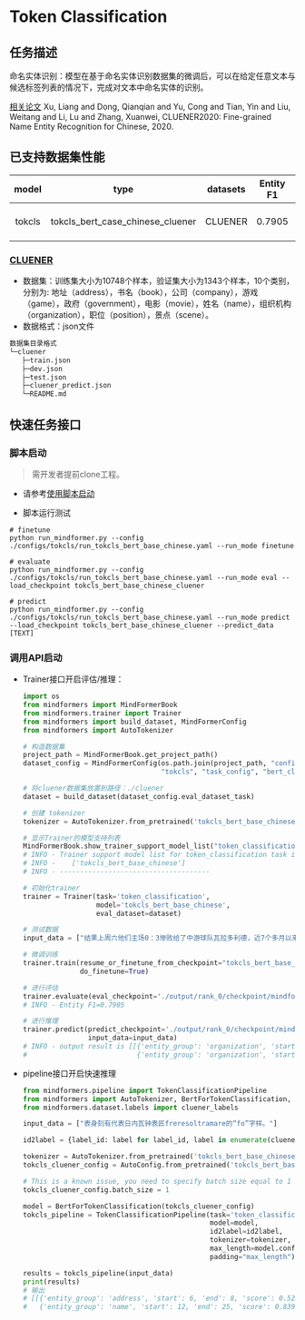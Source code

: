 # Token Classification

## 任务描述

命名实体识别：模型在基于命名实体识别数据集的微调后，可以在给定任意文本与候选标签列表的情况下，完成对文本中命名实体的识别。

[相关论文](https://arxiv.org/abs/2001.04351) Xu, Liang and Dong, Qianqian and Yu, Cong and Tian, Yin and Liu, Weitang and Li, Lu and Zhang, Xuanwei, CLUENER2020: Fine-grained Name Entity Recognition for Chinese, 2020.

## 已支持数据集性能

| model  |               type               | datasets | Entity F1 |           stage            |                           example                            |
| :----: | :------------------------------: | :------: | :-------: | :------------------------: | :----------------------------------------------------------: |
| tokcls | tokcls_bert_case_chinese_cluener | CLUENER  |  0.7905   | train<br/>eval<br/>predict | [link](../../examples/token_classification/tokcls_bert_base_chinese_train_on_cluener.sh) <br/> [link](../../examples/token_classification/tokcls_bert_base_chinese_eval_on_cluener.sh) <br/> [link](../../examples/token_classification/tokcls_bert_base_chinese_predict_on_cluener.sh) |

### [CLUENER](https://github.com/CLUEbenchmark/CLUENER2020)

- 数据集：训练集大小为10748个样本，验证集大小为1343个样本，10个类别，分别为: 地址（address），书名（book），公司（company），游戏（game），政府（government），电影（movie），姓名（name），组织机构（organization），职位（position），景点（scene）。
- 数据格式：json文件

 ```bash
数据集目录格式
└─cluener
    ├─train.json
    ├─dev.json
    ├─test.json
    ├─cluener_predict.json
    └─README.md
 ```

## 快速任务接口

### 脚本启动

> 需开发者提前clone工程。

- 请参考[使用脚本启动](https://gitee.com/mindspore/transformer/blob/master/README.md#%E6%96%B9%E5%BC%8F%E4%B8%80clone-%E5%B7%A5%E7%A8%8B%E4%BB%A3%E7%A0%81)

- 脚本运行测试

```shell
# finetune
python run_mindformer.py --config ./configs/tokcls/run_tokcls_bert_base_chinese.yaml --run_mode finetune

# evaluate
python run_mindformer.py --config ./configs/tokcls/run_tokcls_bert_base_chinese.yaml --run_mode eval --load_checkpoint tokcls_bert_base_chinese_cluener

# predict
python run_mindformer.py --config ./configs/tokcls/run_tokcls_bert_base_chinese.yaml --run_mode predict --load_checkpoint tokcls_bert_base_chinese_cluener --predict_data [TEXT]
```

### 调用API启动

- Trainer接口开启评估/推理：

  ```python
  import os
  from mindformers import MindFormerBook
  from mindformers.trainer import Trainer
  from mindformers import build_dataset, MindFormerConfig
  from mindformers import AutoTokenizer

  # 构造数据集
  project_path = MindFormerBook.get_project_path()
  dataset_config = MindFormerConfig(os.path.join(project_path, "configs",
                                    "tokcls", "task_config", "bert_cluener_dataset.yaml"))

  # 将cluener数据集放置到路径：./cluener
  dataset = build_dataset(dataset_config.eval_dataset_task)

  # 创建 tokenizer
  tokenizer = AutoTokenizer.from_pretrained('tokcls_bert_base_chinese_cluener')

  # 显示Trainer的模型支持列表
  MindFormerBook.show_trainer_support_model_list("token_classification")
  # INFO - Trainer support model list for token_classification task is:
  # INFO -    ['tokcls_bert_base_chinese']
  # INFO - -------------------------------------

  # 初始化trainer
  trainer = Trainer(task='token_classification',
                    model='tokcls_bert_base_chinese',
                    eval_dataset=dataset)

  # 测试数据
  input_data = ["结果上周六他们主场0：3惨败给了中游球队瓦拉多利德，近7个多月以来西甲首次输球。"]

  # 微调训练
  trainer.train(resume_or_finetune_from_checkpoint="tokcls_bert_base_chinese",
                do_finetune=True)

  # 进行评估
  trainer.evaluate(eval_checkpoint='./output/rank_0/checkpoint/mindformers_rank_0-3_447.ckpt')
  # INFO - Entity F1=0.7905

  # 进行推理
  trainer.predict(predict_checkpoint='./output/rank_0/checkpoint/mindformers_rank_0-3_447.ckpt',
                  input_data=input_data)
  # INFO - output result is [[{'entity_group': 'organization', 'start': 20, 'end': 24, 'score': 0.94914, 'word': '瓦拉多利德'},
  #                           {'entity_group': 'organization', 'start': 33, 'end': 34, 'score': 0.9496, 'word': '西甲'}]]
  ```

- pipeline接口开启快速推理

  ```python
  from mindformers.pipeline import TokenClassificationPipeline
  from mindformers import AutoTokenizer, BertForTokenClassification, AutoConfig
  from mindformers.dataset.labels import cluener_labels

  input_data = ["表身刻有代表日内瓦钟表匠freresoltramare的“fo”字样。"]

  id2label = {label_id: label for label_id, label in enumerate(cluener_labels)}

  tokenizer = AutoTokenizer.from_pretrained('tokcls_bert_base_chinese_cluener')
  tokcls_cluener_config = AutoConfig.from_pretrained('tokcls_bert_base_chinese_cluener')

  # This is a known issue, you need to specify batch size equal to 1 when creating bert model.
  tokcls_cluener_config.batch_size = 1

  model = BertForTokenClassification(tokcls_cluener_config)
  tokcls_pipeline = TokenClassificationPipeline(task='token_classification',
                                                model=model,
                                                id2label=id2label,
                                                tokenizer=tokenizer,
                                                max_length=model.config.seq_length,
                                                padding="max_length")

  results = tokcls_pipeline(input_data)
  print(results)
  # 输出
  # [[{'entity_group': 'address', 'start': 6, 'end': 8, 'score': 0.52329, 'word': '日内瓦'},
  #   {'entity_group': 'name', 'start': 12, 'end': 25, 'score': 0.83922, 'word': 'freresoltramar'}]]
  ```
